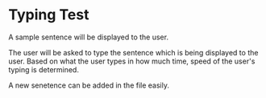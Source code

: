 # Typing Test
A sample sentence will be displayed to the user.

The user will be asked to type the sentence which is being displayed to the user. Based on what the user types in how much time, speed of the user's typing is determined.

A new senetence can be added in the file easily.
